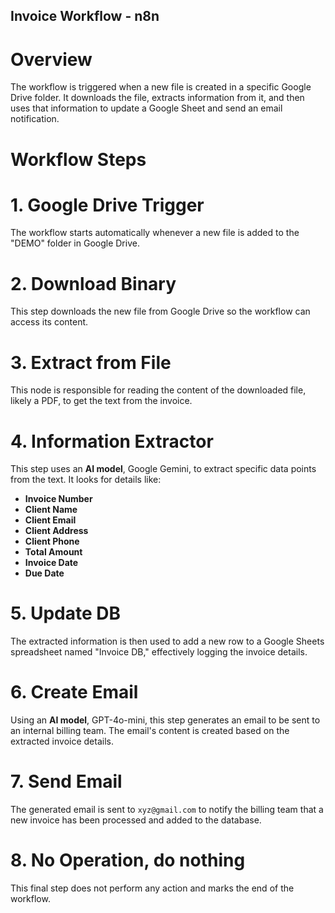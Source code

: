 ##  Invoice Workflow - n8n

# Overview

The workflow is triggered when a new file is created in a specific Google Drive folder. It downloads the file, extracts information from it, and then uses that information to update a Google Sheet and send an email notification.

# Workflow Steps

# 1\. Google Drive Trigger

The workflow starts automatically whenever a new file is added to the "DEMO" folder in Google Drive.

# 2\. Download Binary

This step downloads the new file from Google Drive so the workflow can access its content.

# 3\. Extract from File

This node is responsible for reading the content of the downloaded file, likely a PDF, to get the text from the invoice.

# 4\. Information Extractor

This step uses an **AI model**, Google Gemini, to extract specific data points from the text. It looks for details like:

  - **Invoice Number**
  - **Client Name**
  - **Client Email**
  - **Client Address**
  - **Client Phone**
  - **Total Amount**
  - **Invoice Date**
  - **Due Date**

# 5\. Update DB

The extracted information is then used to add a new row to a Google Sheets spreadsheet named "Invoice DB," effectively logging the invoice details.

# 6\. Create Email

Using an **AI model**, GPT-4o-mini, this step generates an email to be sent to an internal billing team. The email's content is created based on the extracted invoice details.

# 7\. Send Email

The generated email is sent to `xyz@gmail.com` to notify the billing team that a new invoice has been processed and added to the database.

# 8\. No Operation, do nothing

This final step does not perform any action and marks the end of the workflow.
